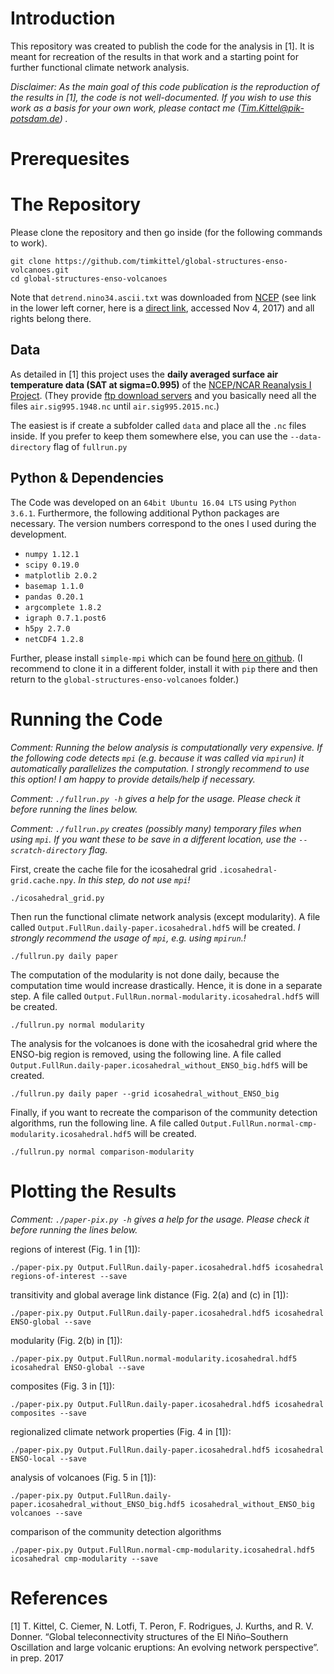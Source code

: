 # Introduction

This repository was created to publish the code for the analysis in [1]. It is meant for recreation of the results in that work and a starting point for further functional climate network analysis.

*Disclaimer: As the main goal of this code publication is the reproduction of the results in [1], the code is not well-documented. If you wish to use this work as a basis for your own work, please contact me (Tim.Kittel@pik-potsdam.de) .*

# Prerequesites

# The Repository

Please clone the repository and then go inside (for the following commands to work).
```
git clone https://github.com/timkittel/global-structures-enso-volcanoes.git
cd global-structures-enso-volcanoes
```

Note that `detrend.nino34.ascii.txt` was downloaded from [NCEP](http://www.cpc.ncep.noaa.gov/products/analysis_monitoring/ensostuff/ONI_change.shtml) (see link in the lower left corner, here is a [direct link](http://www.cpc.ncep.noaa.gov/products/analysis_monitoring/ensostuff/detrend.nino34.ascii.txt), accessed Nov 4, 2017) and all rights belong there.

## Data

As detailed in [1] this project uses the **daily averaged surface air temperature data (SAT at sigma=0.995)** of the [NCEP/NCAR Reanalysis I Project](https://www.esrl.noaa.gov/psd/data/reanalysis/reanalysis.shtml). (They provide [ftp download servers](ftp://ftp.cdc.noaa.gov/Datasets/ncep.reanalysis.dailyavgs/surface/) and you basically need all the files `air.sig995.1948.nc` until `air.sig995.2015.nc`.)

The easiest is if create a subfolder called `data` and place all the `.nc` files inside. If you prefer to keep them somewhere else, you can use the `--data-directory` flag of `fullrun.py`

## Python & Dependencies

The Code was developed on an `64bit Ubuntu 16.04 LTS` using `Python 3.6.1`. Furthermore, the following additional Python packages are necessary. The version numbers correspond to the ones I used during the development.

* `numpy 1.12.1`
* `scipy 0.19.0`
* `matplotlib 2.0.2`
* `basemap 1.1.0`
* `pandas 0.20.1`
* `argcomplete 1.8.2`
* `igraph 0.7.1.post6`
* `h5py 2.7.0`
* `netCDF4 1.2.8`

Further, please install `simple-mpi` which can be found [here on github](https://github.com/timkittel/simple-mpi). (I recommend to clone it in a different folder, install it with `pip` there and then return to the `global-structures-enso-volcanoes` folder.)

# Running the Code

*Comment: Running the below analysis is computationally very expensive. If the following code detects `mpi` (e.g. because it was called via `mpirun`) it automatically parallelizes the computation. I strongly recommend to use this option! I am happy to provide details/help if necessary.*

*Comment: `./fullrun.py -h` gives a help for the usage. Please check it before running the lines below.*

*Comment: `./fullrun.py` creates (possibly many) temporary files when using `mpi`. If you want these to be save in a different location, use the `--scratch-directory` flag.*

First, create the cache file for the icosahedral grid `.icosahedral-grid.cache.npy`. *In this step, do not use `mpi`!*
```
./icosahedral_grid.py
```
Then run the functional climate network analysis (except modularity). A file called `Output.FullRun.daily-paper.icosahedral.hdf5` will be created. *I strongly recommend the usage of `mpi`, e.g. using `mpirun`.!*
```
./fullrun.py daily paper
```
The computation of the modularity is not done daily, because the computation time would increase drastically. Hence, it is done in a separate step. A file called `Output.FullRun.normal-modularity.icosahedral.hdf5` will be created.
```
./fullrun.py normal modularity
```
The analysis for the volcanoes is done with the icosahedral grid where the ENSO-big region is removed, using the following line. A file called `Output.FullRun.daily-paper.icosahedral_without_ENSO_big.hdf5` will be created.
```
./fullrun.py daily paper --grid icosahedral_without_ENSO_big
```
Finally, if you want to recreate the comparison of the community detection algorithms, run the following line. A file called `Output.FullRun.normal-cmp-modularity.icosahedral.hdf5` will be created.
```
./fullrun.py normal comparison-modularity
```


# Plotting the Results

*Comment: `./paper-pix.py -h` gives a help for the usage. Please check it before running the lines below.*

regions of interest (Fig. 1 in [1]):
```
./paper-pix.py Output.FullRun.daily-paper.icosahedral.hdf5 icosahedral regions-of-interest --save
```

transitivity and global average link distance (Fig. 2(a) and (c) in [1]):
```
./paper-pix.py Output.FullRun.daily-paper.icosahedral.hdf5 icosahedral ENSO-global --save
```

modularity (Fig. 2(b) in [1]):
```
./paper-pix.py Output.FullRun.normal-modularity.icosahedral.hdf5 icosahedral ENSO-global --save
```

composites (Fig. 3 in [1]):
```
./paper-pix.py Output.FullRun.daily-paper.icosahedral.hdf5 icosahedral composites --save
```

regionalized climate network properties (Fig. 4 in [1]):
```
./paper-pix.py Output.FullRun.daily-paper.icosahedral.hdf5 icosahedral ENSO-local --save
```

analysis of volcanoes (Fig. 5 in [1]):
```
./paper-pix.py Output.FullRun.daily-paper.icosahedral_without_ENSO_big.hdf5 icosahedral_without_ENSO_big volcanoes --save
```

comparison of the community detection algorithms
```
./paper-pix.py Output.FullRun.normal-cmp-modularity.icosahedral.hdf5 icosahedral cmp-modularity --save
```

# References

[1] T. Kittel, C. Ciemer, N. Lotfi, T. Peron, F. Rodrigues,
J. Kurths, and R. V. Donner. “Global teleconnectivity structures of the
El Niño–Southern Oscillation and large volcanic eruptions: An evolving
network perspective”. in prep. 2017















